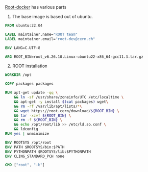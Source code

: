 [Root-docker](https://github.com/root-project/root-docker/blob/master/ubuntu/Dockerfile) has various parts

1. The base image is based out of ubuntu.

```Dockerfile
FROM ubuntu:22.04

LABEL maintainer.name="ROOT team"
LABEL maintainer.email="root-dev@cern.ch"

ENV LANG=C.UTF-8

ARG ROOT_BIN=root_v6.26.10.Linux-ubuntu22-x86_64-gcc11.3.tar.gz
```

2. ROOT installation

```Dockerfile
WORKDIR /opt

COPY packages packages

RUN apt-get update -qq \
	&& ln -sf /usr/share/zoneinfo/UTC /etc/localtime \
	&& apt-get -y install $(cat packages) wget\
	&& rm -rf /var/lib/apt/lists/*\
	&& wget https://root.cern/download/${ROOT_BIN} \
	&& tar -xzvf ${ROOT_BIN} \
	&& rm -f ${ROOT_BIN} \
	&& echo /opt/root/lib >> /etc/ld.so.conf \
	&& ldconfig
RUN yes | unminimize

ENV ROOTSYS /opt/root
ENV PATH $ROOTSYS/bin:$PATH
ENV PYTHONPATH $ROOTSYS/lib:$PYTHONPATH
ENV CLING_STANDARD_PCH none

CMD ["root", "-b"]
```
